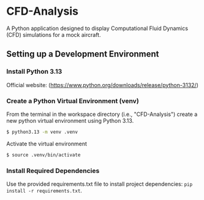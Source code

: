 # CFD-Analysis
A Python application designed to display Computational Fluid Dynamics (CFD) simulations for a mock aircraft.

## Setting up a Development Environment
### Install Python 3.13
Official website: (https://www.python.org/downloads/release/python-3132/)

### Create a Python Virtual Environment (venv)
From the terminal in the workspace directory (i.e., "CFD-Analysis") create a new python virtual environment using Python 3.13.
```bash
$ python3.13 -m venv .venv
```
Activate the virtual environment
```bash
$ source .venv/bin/activate
```

### Install Required Dependencies
Use the provided requirements.txt file to install project dependencies: `pip install -r requirements.txt`.